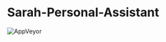 # Sarah-Personal-Assistant

<img alt="AppVeyor" src="https://img.shields.io/appveyor/build/ShahzebAli123/Sarah-Personal-Assistant">
